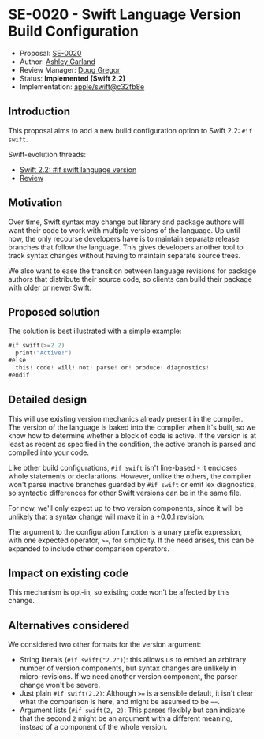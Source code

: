 # SE-0020 - Swift Language Version Build Configuration

* Proposal: [SE-0020](0020-if-swift-version.md)
* Author: [Ashley Garland](https://github.com/bitjammer)
* Review Manager: [Doug Gregor](https://github.com/DougGregor)
* Status: **Implemented (Swift 2.2)**
* Implementation: [apple/swift@c32fb8e](https://github.com/apple/swift/commit/c32fb8e7b9a67907e8b6580a46717c6a345ec7c6)

## Introduction

This proposal aims to add a new build configuration option to Swift
2.2: `#if swift`.

Swift-evolution threads:
- [Swift 2.2: #if swift language version](https://forums.swift.org/t/proposal-swift-2-2-if-swift-language-version/640)
- [Review](https://forums.swift.org/t/review-se-0020-swift-language-version-build-configuration/1034)

## Motivation

Over time, Swift syntax may change but library and package authors will
want their code to work with multiple versions of the language. Up until
now, the only recourse developers have is to maintain separate release
branches that follow the language. This gives developers another tool to
track syntax changes without having to maintain separate source trees.

We also want to ease the transition between language revisions for
package authors that distribute their source code, so clients can build
their package with older or newer Swift.

## Proposed solution

The solution is best illustrated with a simple example:

```swift
#if swift(>=2.2)
  print("Active!")
#else
  this! code! will! not! parse! or! produce! diagnostics!
#endif
```

## Detailed design

This will use existing version mechanics already present in the
compiler. The version of the language is baked into the compiler when
it's built, so we know how to determine whether a block of code is
active. If the version is at least as recent as specified in the
condition, the active branch is parsed and compiled into your code.

Like other build configurations, `#if swift` isn't line-based - it
encloses whole statements or declarations. However, unlike the others,
the compiler won't parse inactive branches guarded by `#if swift` or
emit lex diagnostics, so syntactic differences for other Swift versions
can be in the same file.

For now, we'll only expect up to two version components, since it will
be unlikely that a syntax change will make it in a +0.0.1 revision.

The argument to the configuration function is a unary prefix expression,
with one expected operator, `>=`, for simplicity. If the need arises,
this can be expanded to include other comparison operators.

## Impact on existing code

This mechanism is opt-in, so existing code won't be affected by this
change.

## Alternatives considered

We considered two other formats for the version argument:
- String literals (`#if swift("2.2")`): this allows us to embed an
  arbitrary number of version components, but syntax changes are
  unlikely in micro-revisions. If we need another version component, the
  parser change won't be severe.
- Just plain `#if swift(2.2)`: Although `>=` is a sensible default, it
  isn't clear what the comparison is here, and might be assumed to be
  `==`.
- Argument lists (`#if swift(2, 2)`: This parses flexibly but can
  indicate that the second `2` might be an argument with a different
  meaning, instead of a component of the whole version.

